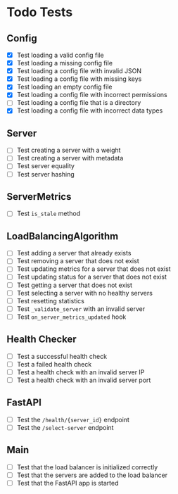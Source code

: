 # Todo Tests

## Config
- [x] Test loading a valid config file
- [x] Test loading a missing config file
- [x] Test loading a config file with invalid JSON
- [x] Test loading a config file with missing keys
- [x] Test loading an empty config file
- [x] Test loading a config file with incorrect permissions
- [ ] Test loading a config file that is a directory
- [x] Test loading a config file with incorrect data types

## Server
- [ ] Test creating a server with a weight
- [ ] Test creating a server with metadata
- [ ] Test server equality
- [ ] Test server hashing

## ServerMetrics
- [ ] Test `is_stale` method

## LoadBalancingAlgorithm
- [ ] Test adding a server that already exists
- [ ] Test removing a server that does not exist
- [ ] Test updating metrics for a server that does not exist
- [ ] Test updating status for a server that does not exist
- [ ] Test getting a server that does not exist
- [ ] Test selecting a server with no healthy servers
- [ ] Test resetting statistics
- [ ] Test `_validate_server` with an invalid server
- [ ] Test `on_server_metrics_updated` hook

## Health Checker
- [ ] Test a successful health check
- [ ] Test a failed health check
- [ ] Test a health check with an invalid server IP
- [ ] Test a health check with an invalid server port

## FastAPI
- [ ] Test the `/health/{server_id}` endpoint
- [ ] Test the `/select-server` endpoint

## Main
- [ ] Test that the load balancer is initialized correctly
- [ ] Test that the servers are added to the load balancer
- [ ] Test that the FastAPI app is started
